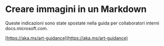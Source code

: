 # <a name="create-images-in-markdown"></a>Creare immagini in un Markdown

Queste indicazioni sono state spostate nella guida per collaboratori interni docs.microsoft.com.

[https://aka.ms/art-guidance](https://aka.ms/art-guidance)
